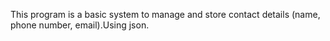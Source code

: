 This program is a basic system to manage and store contact details (name, phone number, email).Using json.
